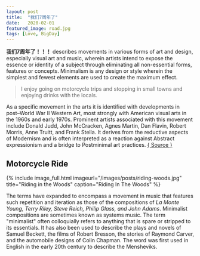 ```yaml
---
layout: post
title:  "我们7周年了"
date:   2020-02-01
featured_image: road.jpg
tags: [Love, BigDay]
---
```


<strong>我们7周年了！！！</strong> describes movements in various forms of art and design, especially visual art and music, wherein artists intend to expose the essence or identity of a subject through eliminating all non-essential forms, features or concepts. Minimalism is any design or style wherein the simplest and fewest elements are used to create the maximum effect.
<blockquote>I enjoy going on motorcycle trips and stopping in small towns and enjoying drinks with the locals.</blockquote>
As a specific movement in the arts it is identified with developments in post–World War II Western Art, most strongly with American visual arts in the 1960s and early 1970s. Prominent artists associated with this movement include Donald Judd, John McCracken, Agnes Martin, Dan Flavin, Robert Morris, Anne Truitt, and Frank Stella. It derives from the reductive aspects of Modernism and is often interpreted as a reaction against Abstract expressionism and a bridge to Postminimal art practices. <a title="Minimalism Source" href="http://en.wikipedia.org/wiki/Minimalism" target="_blank">{ Source }</a>

<!--more-->

<h2>Motorcycle Ride</h2>

{% include image_full.html imageurl="/images/posts/riding-woods.jpg" title="Riding in the Woods" caption="Riding In The Woods" %}

The terms have expanded to encompass a movement in music that features such repetition and iteration as those of the compositions of<em> La Monte Young, Terry Riley, Steve Reich, Philip Glass, and John Adams</em>. Minimalist compositions are sometimes known as systems music. The term "minimalist" often colloquially refers to anything that is spare or stripped to its essentials. It has also been used to describe the plays and novels of Samuel Beckett, the films of Robert Bresson, the stories of Raymond Carver, and the automobile designs of Colin Chapman. The word was first used in English in the early 20th century to describe the Mensheviks.
